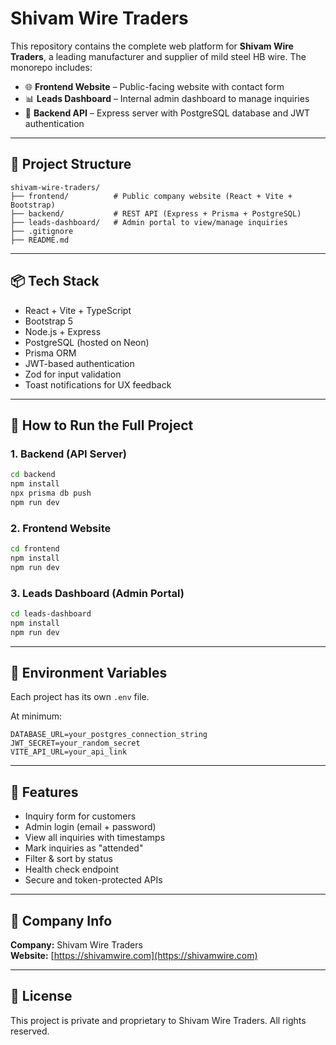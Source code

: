 # Shivam Wire Traders

This repository contains the complete web platform for **Shivam Wire Traders**, a leading manufacturer and supplier of mild steel HB wire. The monorepo includes:

- 🌐 **Frontend Website** – Public-facing website with contact form
- 📊 **Leads Dashboard** – Internal admin dashboard to manage inquiries
- 🔧 **Backend API** – Express server with PostgreSQL database and JWT authentication

---

## 📁 Project Structure

```
shivam-wire-traders/
├── frontend/          # Public company website (React + Vite + Bootstrap)
├── backend/           # REST API (Express + Prisma + PostgreSQL)
├── leads-dashboard/   # Admin portal to view/manage inquiries
├── .gitignore
├── README.md
```

---

## 📦 Tech Stack

- React + Vite + TypeScript
- Bootstrap 5
- Node.js + Express
- PostgreSQL (hosted on Neon)
- Prisma ORM
- JWT-based authentication
- Zod for input validation
- Toast notifications for UX feedback

---

## 🚀 How to Run the Full Project

### 1. Backend (API Server)
```bash
cd backend
npm install
npx prisma db push
npm run dev
```

### 2. Frontend Website
```bash
cd frontend
npm install
npm run dev
```

### 3. Leads Dashboard (Admin Portal)
```bash
cd leads-dashboard
npm install
npm run dev
```

---

## 🔐 Environment Variables

Each project has its own `.env` file.

At minimum:

```env
DATABASE_URL=your_postgres_connection_string
JWT_SECRET=your_random_secret
VITE_API_URL=your_api_link
```

---

## 🧩 Features

- Inquiry form for customers
- Admin login (email + password)
- View all inquiries with timestamps
- Mark inquiries as "attended"
- Filter & sort by status
- Health check endpoint
- Secure and token-protected APIs

---

## 🏢 Company Info

**Company:** Shivam Wire Traders  
**Website:** [https://shivamwire.com](https://shivamwire.com)

---

## 📝 License

This project is private and proprietary to Shivam Wire Traders. All rights reserved.
